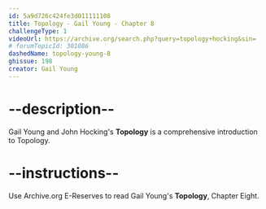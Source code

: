 ```yaml
---
id: 5a9d726c424fe3d011111108
title: Topology - Gail Young - Chapter 8
challengeType: 1
videoUrl: https://archive.org/search.php?query=topology+hocking&sin=
# forumTopicId: 301086
dashedName: topology-young-8
ghissue: 198
creator: Gail Young 
---
```


# --description--

Gail Young and John Hocking's __Topology__ is a comprehensive introduction to Topology.

# --instructions--

Use Archive.org E-Reserves to read Gail Young's __Topology__, Chapter Eight. 